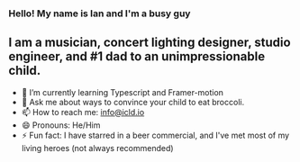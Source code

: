 ### Hello! My name is Ian and I'm a busy guy

## I am a musician, concert lighting designer, studio engineer, and #1 dad to an unimpressionable child.   




- 🌱 I’m currently learning Typescript and Framer-motion 
- 💬 Ask me about ways to convince your child to eat broccoli. 
- 📫 How to reach me: info@icld.io
- 😄 Pronouns: He/Him
- ⚡ Fun fact: I have starred in a beer commercial, and I've met most of my living heroes (not always recommended)

